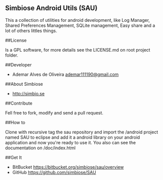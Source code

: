 Simbiose Android Utils (SAU)
----------------------------

This a collection of utilities for android development, like Log Manager, Shared Preferences Management, SQLite management, Easy share and a lot of others littles things.

##License

Is a GPL software, for more details see the LICENSE.md on root project folder.

##Developer

- Ademar Alves de Oliveira <ademar111190@gmail.com>

##About Simbiose

- <http://simbio.se>

##Contribute

Fell free to fork, modify and send a pull request.

##How to

Clone with recursive tag the sau repository and import the /android project named SAU to eclipse and add it a android library on your android application and now you're ready to use it.
You also can see the documentation on /doc/index.html

##Get It
- BitBucket <https://bitbucket.org/simbiose/sau/overview>
- GitHub <https://github.com/simbiose/SAU>
